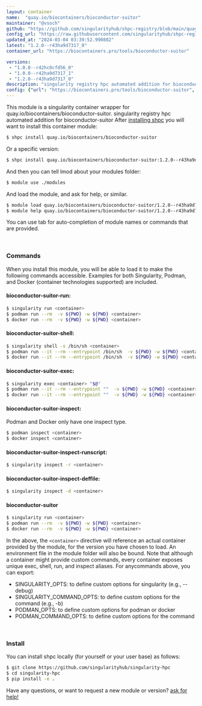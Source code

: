 ```yaml
---
layout: container
name:  "quay.io/biocontainers/bioconductor-suitor"
maintainer: "@vsoch"
github: "https://github.com/singularityhub/shpc-registry/blob/main/quay.io/biocontainers/bioconductor-suitor/container.yaml"
config_url: "https://raw.githubusercontent.com/singularityhub/shpc-registry/main/quay.io/biocontainers/bioconductor-suitor/container.yaml"
updated_at: "2024-03-04 03:39:52.990882"
latest: "1.2.0--r43ha9d7317_0"
container_url: "https://biocontainers.pro/tools/bioconductor-suitor"

versions:
 - "1.0.0--r42hc0cfd56_0"
 - "1.0.0--r42ha9d7317_1"
 - "1.2.0--r43ha9d7317_0"
description: "singularity registry hpc automated addition for bioconductor-suitor"
config: {"url": "https://biocontainers.pro/tools/bioconductor-suitor", "maintainer": "@vsoch", "description": "singularity registry hpc automated addition for bioconductor-suitor", "latest": {"1.2.0--r43ha9d7317_0": "sha256:87978c23aab9c39cf6b894b520003724ce0785980ed2f9cd113f0d58827ed73f"}, "tags": {"1.0.0--r42hc0cfd56_0": "sha256:b8d19ddab0fc6efcbc7448b1aeed741b58d14e0ece91ac61fa09267dc74f0ebb", "1.0.0--r42ha9d7317_1": "sha256:ddfcc30bb2f68a8727f4dd24ed49e97ec3dd1725257867181ab277116ee932ec", "1.2.0--r43ha9d7317_0": "sha256:87978c23aab9c39cf6b894b520003724ce0785980ed2f9cd113f0d58827ed73f"}, "docker": "quay.io/biocontainers/bioconductor-suitor"}
---
```


This module is a singularity container wrapper for quay.io/biocontainers/bioconductor-suitor.
singularity registry hpc automated addition for bioconductor-suitor
After [installing shpc](#install) you will want to install this container module:


```bash
$ shpc install quay.io/biocontainers/bioconductor-suitor
```

Or a specific version:

```bash
$ shpc install quay.io/biocontainers/bioconductor-suitor:1.2.0--r43ha9d7317_0
```

And then you can tell lmod about your modules folder:

```bash
$ module use ./modules
```

And load the module, and ask for help, or similar.

```bash
$ module load quay.io/biocontainers/bioconductor-suitor/1.2.0--r43ha9d7317_0
$ module help quay.io/biocontainers/bioconductor-suitor/1.2.0--r43ha9d7317_0
```

You can use tab for auto-completion of module names or commands that are provided.

<br>

### Commands

When you install this module, you will be able to load it to make the following commands accessible.
Examples for both Singularity, Podman, and Docker (container technologies supported) are included.

#### bioconductor-suitor-run:

```bash
$ singularity run <container>
$ podman run --rm  -v ${PWD} -w ${PWD} <container>
$ docker run --rm  -v ${PWD} -w ${PWD} <container>
```

#### bioconductor-suitor-shell:

```bash
$ singularity shell -s /bin/sh <container>
$ podman run --it --rm --entrypoint /bin/sh  -v ${PWD} -w ${PWD} <container>
$ docker run --it --rm --entrypoint /bin/sh  -v ${PWD} -w ${PWD} <container>
```

#### bioconductor-suitor-exec:

```bash
$ singularity exec <container> "$@"
$ podman run --it --rm --entrypoint ""  -v ${PWD} -w ${PWD} <container> "$@"
$ docker run --it --rm --entrypoint ""  -v ${PWD} -w ${PWD} <container> "$@"
```

#### bioconductor-suitor-inspect:

Podman and Docker only have one inspect type.

```bash
$ podman inspect <container>
$ docker inspect <container>
```

#### bioconductor-suitor-inspect-runscript:

```bash
$ singularity inspect -r <container>
```

#### bioconductor-suitor-inspect-deffile:

```bash
$ singularity inspect -d <container>
```



#### bioconductor-suitor

```bash
$ singularity run <container>
$ podman run --rm  -v ${PWD} -w ${PWD} <container>
$ docker run --rm  -v ${PWD} -w ${PWD} <container>
```


In the above, the `<container>` directive will reference an actual container provided
by the module, for the version you have chosen to load. An environment file in the
module folder will also be bound. Note that although a container
might provide custom commands, every container exposes unique exec, shell, run, and
inspect aliases. For anycommands above, you can export:

 - SINGULARITY_OPTS: to define custom options for singularity (e.g., --debug)
 - SINGULARITY_COMMAND_OPTS: to define custom options for the command (e.g., -b)
 - PODMAN_OPTS: to define custom options for podman or docker
 - PODMAN_COMMAND_OPTS: to define custom options for the command

<br>

### Install

You can install shpc locally (for yourself or your user base) as follows:

```bash
$ git clone https://github.com/singularityhub/singularity-hpc
$ cd singularity-hpc
$ pip install -e .
```

Have any questions, or want to request a new module or version? [ask for help!](https://github.com/singularityhub/singularity-hpc/issues)